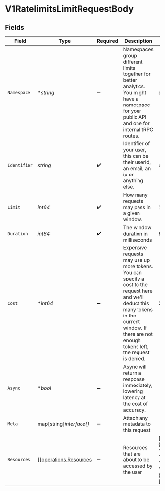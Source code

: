 # V1RatelimitsLimitRequestBody


## Fields

| Field                                                                                                                                                                                                      | Type                                                                                                                                                                                                       | Required                                                                                                                                                                                                   | Description                                                                                                                                                                                                | Example                                                                                                                                                                                                    |
| ---------------------------------------------------------------------------------------------------------------------------------------------------------------------------------------------------------- | ---------------------------------------------------------------------------------------------------------------------------------------------------------------------------------------------------------- | ---------------------------------------------------------------------------------------------------------------------------------------------------------------------------------------------------------- | ---------------------------------------------------------------------------------------------------------------------------------------------------------------------------------------------------------- | ---------------------------------------------------------------------------------------------------------------------------------------------------------------------------------------------------------- |
| `Namespace`                                                                                                                                                                                                | **string*                                                                                                                                                                                                  | :heavy_minus_sign:                                                                                                                                                                                         | Namespaces group different limits together for better analytics. You might have a namespace for your public API and one for internal tRPC routes.                                                          | email.outbound                                                                                                                                                                                             |
| `Identifier`                                                                                                                                                                                               | *string*                                                                                                                                                                                                   | :heavy_check_mark:                                                                                                                                                                                         | Identifier of your user, this can be their userId, an email, an ip or anything else.                                                                                                                       | user_123                                                                                                                                                                                                   |
| `Limit`                                                                                                                                                                                                    | *int64*                                                                                                                                                                                                    | :heavy_check_mark:                                                                                                                                                                                         | How many requests may pass in a given window.                                                                                                                                                              | 10                                                                                                                                                                                                         |
| `Duration`                                                                                                                                                                                                 | *int64*                                                                                                                                                                                                    | :heavy_check_mark:                                                                                                                                                                                         | The window duration in milliseconds                                                                                                                                                                        | 60000                                                                                                                                                                                                      |
| `Cost`                                                                                                                                                                                                     | **int64*                                                                                                                                                                                                   | :heavy_minus_sign:                                                                                                                                                                                         | Expensive requests may use up more tokens. You can specify a cost to the request here and we'll deduct this many tokens in the current window. If there are not enough tokens left, the request is denied. | 2                                                                                                                                                                                                          |
| `Async`                                                                                                                                                                                                    | **bool*                                                                                                                                                                                                    | :heavy_minus_sign:                                                                                                                                                                                         | Async will return a response immediately, lowering latency at the cost of accuracy.                                                                                                                        |                                                                                                                                                                                                            |
| `Meta`                                                                                                                                                                                                     | map[string]*interface{}*                                                                                                                                                                                   | :heavy_minus_sign:                                                                                                                                                                                         | Attach any metadata to this request                                                                                                                                                                        |                                                                                                                                                                                                            |
| `Resources`                                                                                                                                                                                                | [][operations.Resources](../../models/operations/resources.md)                                                                                                                                             | :heavy_minus_sign:                                                                                                                                                                                         | Resources that are about to be accessed by the user                                                                                                                                                        | [<br/>{<br/>"type": "project",<br/>"id": "p_123",<br/>"name": "dub"<br/>}<br/>]                                                                                                                            |